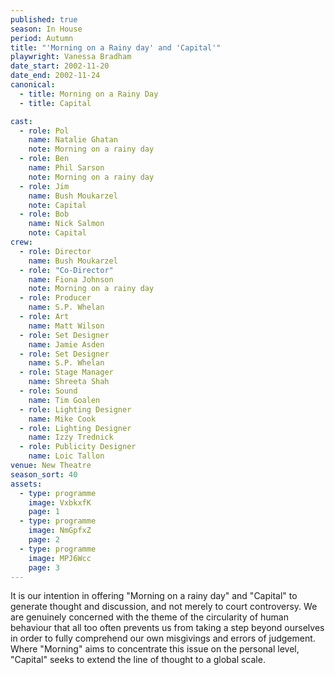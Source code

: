 ```yaml
---
published: true
season: In House
period: Autumn
title: "'Morning on a Rainy day' and 'Capital'"
playwright: Vanessa Bradham
date_start: 2002-11-20
date_end: 2002-11-24
canonical:
  - title: Morning on a Rainy Day
  - title: Capital

cast:
  - role: Pol
    name: Natalie Ghatan
    note: Morning on a rainy day
  - role: Ben
    name: Phil Sarson
    note: Morning on a rainy day
  - role: Jim
    name: Bush Moukarzel
    note: Capital
  - role: Bob
    name: Nick Salmon
    note: Capital
crew:
  - role: Director
    name: Bush Moukarzel
  - role: "Co-Director"
    name: Fiona Johnson
    note: Morning on a rainy day
  - role: Producer
    name: S.P. Whelan
  - role: Art
    name: Matt Wilson
  - role: Set Designer
    name: Jamie Asden
  - role: Set Designer
    name: S.P. Whelan
  - role: Stage Manager
    name: Shreeta Shah
  - role: Sound
    name: Tim Goalen
  - role: Lighting Designer
    name: Mike Cook
  - role: Lighting Designer
    name: Izzy Trednick
  - role: Publicity Designer
    name: Loic Tallon
venue: New Theatre
season_sort: 40
assets:
  - type: programme
    image: VxbkxfK
    page: 1
  - type: programme
    image: NmGpfxZ
    page: 2
  - type: programme
    image: MPJ6Wcc
    page: 3
---
```



It is our intention in offering "Morning on a rainy day" and "Capital" to generate thought and discussion, and not merely to court controversy. We are genuinely concerned with the theme of the circularity of human behaviour that all too often prevents us from taking a step beyond ourselves in order to fully comprehend our own misgivings and errors of judgement. Where "Morning" aims to concentrate this issue on the personal level, "Capital" seeks to extend the line of thought to a global scale.
